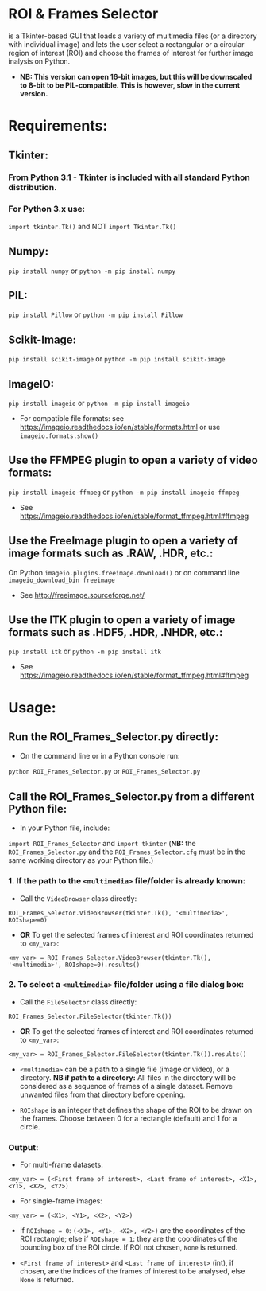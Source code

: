 # ROI & Frames Selector
is a Tkinter-based GUI that loads a variety of multimedia files (or a directory with individual image) and lets the user select a rectangular or a circular region of interest (ROI) and choose the frames of interest for further image inalysis on Python. 

* **NB: This version can open 16-bit images, but this will be downscaled to 8-bit to be PIL-compatible. This is however, slow in the current version.**

# Requirements:
## Tkinter:
### From Python 3.1 - Tkinter is included with all standard Python distribution.
### For Python 3.x use:
`import tkinter.Tk()` and NOT `import Tkinter.Tk()`

## Numpy:
`pip install numpy` or `python -m pip install numpy`

## PIL:
`pip install Pillow` or `python -m pip install Pillow`

## Scikit-Image:
`pip install scikit-image` or `python -m pip install scikit-image`

## ImageIO:
`pip install imageio` or `python -m pip install imageio`
* For compatible file formats: see https://imageio.readthedocs.io/en/stable/formats.html or use `imageio.formats.show()`

## Use the FFMPEG plugin to open a variety of video formats:
`pip install imageio-ffmpeg` or
`python -m pip install imageio-ffmpeg`
* See https://imageio.readthedocs.io/en/stable/format_ffmpeg.html#ffmpeg

## Use the FreeImage plugin to open a variety of image formats such as .RAW, .HDR, etc.:
On Python `imageio.plugins.freeimage.download()` or on command line `imageio_download_bin freeimage`
* See http://freeimage.sourceforge.net/

## Use the ITK plugin to open a variety of image formats such as .HDF5, .HDR, .NHDR, etc.:
`pip install itk` or `python -m pip install itk`
* See https://imageio.readthedocs.io/en/stable/format_ffmpeg.html#ffmpeg

# Usage:
## Run the ROI_Frames_Selector.py directly:
* On the command line or in a Python console run:

`python ROI_Frames_Selector.py` or `ROI_Frames_Selector.py`

## Call the ROI_Frames_Selector.py from a different Python file:
* In your Python file, include:

`import ROI_Frames_Selector` and `import tkinter` (**NB:** the `ROI_Frames_Selector.py` and the `ROI_Frames_Selector.cfg` must be in the same working directory as your Python file.)

### 1. If the path to the `<multimedia>` file/folder is already known:

* Call the `VideoBrowser` class directly:

`ROI_Frames_Selector.VideoBrowser(tkinter.Tk(), '<multimedia>', ROIshape=0)`

* **OR** To get the selected frames of interest and ROI coordinates returned to `<my_var>`:

`<my_var> = ROI_Frames_Selector.VideoBrowser(tkinter.Tk(), '<multimedia>', ROIshape=0).results()`

### 2. To select a `<multimedia>` file/folder using a file dialog box:

* Call the `FileSelector` class directly:

`ROI_Frames_Selector.FileSelector(tkinter.Tk())`

* **OR** To get the selected frames of interest and ROI coordinates returned to `<my_var>`:

`<my_var> = ROI_Frames_Selector.FileSelector(tkinter.Tk()).results()`

* `<multimedia>` can be a path to a single file (image or video), or a directory. **NB if path to a directory:** All files in the directory will be considered as a sequence of frames of a single dataset. Remove unwanted files from that directory before opening.

* `ROIshape` is an integer that defines the shape of the ROI to be drawn on the frames. Choose between 0 for a rectangle (default) and 1 for a circle.

### Output:
* For multi-frame datasets:

`<my_var> = (<First frame of interest>, <Last frame of interest>, <X1>, <Y1>, <X2>, <Y2>)`

* For single-frame images:

`<my_var> = (<X1>, <Y1>, <X2>, <Y2>)`

* If `ROIshape = 0`: `(<X1>, <Y1>, <X2>, <Y2>)` are the coordinates of the ROI rectangle; else if `ROIshape = 1`: they are the coordinates of the bounding box of the ROI circle. If ROI not chosen, `None` is returned.

* `<First frame of interest>` and `<Last frame of interest>` (int), if chosen, are the indices of the frames of interest to be analysed, else `None` is returned.
